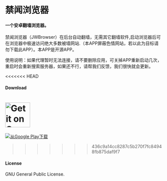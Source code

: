 # 禁闻浏览器

#### 一个安卓翻墙浏览器。

禁闻浏览器（JWBrowser）在后台自动翻墙，无需其它翻墙软件,启动浏览器后可在浏览器中极速访问绝大多数被墙网站.（本APP屏蔽色情网站，若以此为目标请勿下载此APP）。本APP是开源APP。

使用说明：如果代理暂时无法连接，请不要删除应用，可关掉APP重新启动几次，重启时会重新搜索服务器，如果还不行，请帮我们反馈，我们很快就会更新。

<<<<<<< HEAD
#### Download
[<img src="https://play.google.com/intl/en_us/badges/images/generic/en_badge_web_generic.png" 
alt="Get it on Google Play" height="80">](https://play.google.com/store/apps/details?id=jwproxy.browser.bnews)
=======
<p><a href="https://play.google.com/store/apps/details?id=jwproxy.browser.bnews"><img src="https://camo.githubusercontent.com/bdaf711a93d64d0bb5e5abfc346a8b84ea47f164/68747470733a2f2f706c61792e676f6f676c652e636f6d2f696e746c2f656e5f75732f6261646765732f696d616765732f67656e657269632f656e2d706c61792d62616467652e706e67" alt="从Google Play下载" style="max-width:100%"></a></p>

>>>>>>> 436c9a14cc8287c5b270f7fc84948fb875daf9f7

#### License
GNU General Public License.
